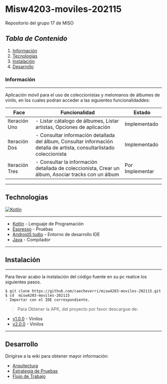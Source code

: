 # Misw4203-moviles-202115
Repositorio del grupo 17 de MISO

## _Tabla de Contenido_
1. [Información](#información)
2. [Tecnologias](#tecnologias)
3. [Instalación](#instalación)
4. [Desarrollo](#Desarrollo)

### Información
***
Aplicación móvil para el uso de coleccionistas y melomanos de álbumes de vinilo, en los cuales podran acceder a las siguientes funcionalidaddes:

|   Face	|  Funcionalidad 	|   Estado	|
|---	|---	|---	|
|  Iteración Uno 	| - Listar cátalogo de álbumes, Listar artistas, Opciones de aplicación  	|   Implementado	|
| Iteración Dos  	| - Consultar información detallada del álbum, Consultar información detalla de artista, consultarlistado coleccionista    	| Implementado  	|
| Iteración Tres  	| - Consultar la información detallada de coleccionista, Crear un álbum, Asociar tracks con un álbum    	| Por Implementar   	|

***
## Technologias

[![Kotlin](https://i.postimg.cc/vmHH7Wmp/unnamed-1.png)](https://postimg.cc/21MDrLhw)
***
- [Kotlin](https://developer.android.com/) - Lenguaje de Programación
- [Espresso](https://developer.android.com/training/testing/espresso) - Pruebas
- [AndroidS tudio](https://developer.android.com/studio?hl=es-419&gclid=EAIaIQobChMIrMqb1byG9AIVgyc4Ch0mwAB4EAAYASAAEgL-n_D_BwE&gclsrc=aw.ds) - Entorno de desarrollo IDE
- [Java](https://docs.oracle.com/javase/8/docs/technotes/guides/install/install_overview.html) - Compilador
***

## Instalación
***
Para llevar acabo la instalación del código fuente en su pc realice los siguientes pasos.
```
$ git clone https://github.com/caecheverri/misw4203-moviles-202115.git
$ cd  misw4203-moviles-202115
- Importar con el IDE correspondiente.
```
> Para Obtener la APK, del proyecto por favor descargue de:
- [v1.0.0](https://github.com/caecheverri/misw4203-moviles-202115/releases/tag/v1.0.0) - Vinilos
- [v2.0.0](https://github.com/caecheverri/misw4203-moviles-202115/releases/tag/v2.0.0) - Vinilos
***
## Desarrollo

Dirigirse a la wiki para obtener mayor información:

- [Arquitectura](https://github.com/caecheverri/misw4203-moviles-202115/wiki/Arquitectura-del-Sistema)
- [Estrategia de Pruebas](https://github.com/caecheverri/misw4203-moviles-202115/wiki/Estrategia-de-Pruebas)
- [Flujo de Trabajo](https://github.com/caecheverri/misw4203-moviles-202115/wiki/Flujo-de-Trabajo)






